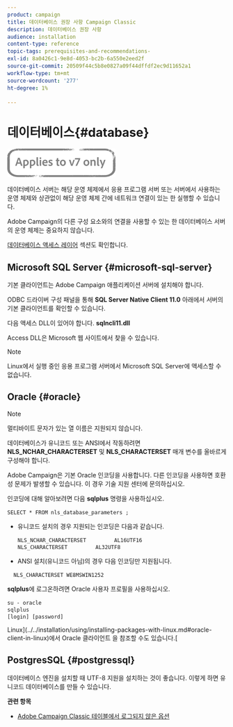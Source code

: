 ```yaml
---
product: campaign
title: 데이터베이스 권장 사항 Campaign Classic
description: 데이터베이스 권장 사항
audience: installation
content-type: reference
topic-tags: prerequisites-and-recommendations-
exl-id: 8a0426c1-9e8d-4053-bc2b-6a550e2eed2f
source-git-commit: 20509f44c5b8e0827a09f44dffdf2ec9d11652a1
workflow-type: tm+mt
source-wordcount: '277'
ht-degree: 1%

---
```


# 데이터베이스{#database}

![](../../assets/v7-only.svg)

데이터베이스 서버는 해당 운영 체제에서 응용 프로그램 서버 또는 서버에서 사용하는 운영 체제와 상관없이 해당 운영 체제 간에 네트워크 연결이 있는 한 실행할 수 있습니다.

Adobe Campaign의 다른 구성 요소와의 연결을 사용할 수 있는 한 데이터베이스 서버의 운영 체제는 중요하지 않습니다.

[데이터베이스 액세스 레이어](../../installation/using/prerequisites-of-campaign-installation-in-linux.md#database-access-layers) 섹션도 확인합니다.

## Microsoft SQL Server {#microsoft-sql-server}

기본 클라이언트는 Adobe Campaign 애플리케이션 서버에 설치해야 합니다.

ODBC 드라이버 구성 패널을 통해 **SQL Server Native Client 11.0** 아래에서 서버의 기본 클라이언트를 확인할 수 있습니다.

다음 액세스 DLL이 있어야 합니다. **sqlncli11.dll**

Access DLL은 Microsoft 웹 사이트에서 찾을 수 있습니다.

>[!NOTE]
>
>Linux에서 실행 중인 응용 프로그램 서버에서 Microsoft SQL Server에 액세스할 수 없습니다.

## Oracle {#oracle}

>[!NOTE]
>
>멀티바이트 문자가 있는 열 이름은 지원되지 않습니다.

데이터베이스가 유니코드 또는 ANSI에서 작동하려면 **NLS_NCHAR_CHARACTERSET** 및 **NLS_CHARACTERSET** 매개 변수를 올바르게 구성해야 합니다.

Adobe Campaign은 기본 Oracle 인코딩을 사용합니다. 다른 인코딩을 사용하면 호환성 문제가 발생할 수 있습니다. 이 경우 기술 지원 센터에 문의하십시오.

인코딩에 대해 알아보려면 다음 **sqlplus** 명령을 사용하십시오.

```
SELECT * FROM nls_database_parameters ;
```

* 유니코드 설치의 경우 지원되는 인코딩은 다음과 같습니다.

   ```
   NLS_NCHAR_CHARACTERSET         AL16UTF16
   NLS_CHARACTERSET         AL32UTF8
   ```

* ANSI 설치(유니코드 아님)의 경우 다음 인코딩만 지원됩니다.

```
  NLS_CHARACTERSET WE8MSWIN1252
```

**sqlplus**&#x200B;에 로그온하려면 Oracle 사용자 프로필을 사용하십시오.

```
su - oracle 
sqlplus 
[login] [password]
```

Linux](../../installation/using/installing-packages-with-linux.md#oracle-client-in-linux)에서 Oracle 클라이언트 을 참조할 수도 있습니다.[

## PostgresSQL {#postgressql}

데이터베이스 엔진을 설치할 때 UTF-8 지원을 설치하는 것이 좋습니다. 이렇게 하면 유니코드 데이터베이스를 만들 수 있습니다.

**관련 항목**

* [Adobe Campaign Classic 테이블에서 로그되지 않은 옵션](https://helpx.adobe.com/campaign/kb/unlogged-tables-classic.html)
